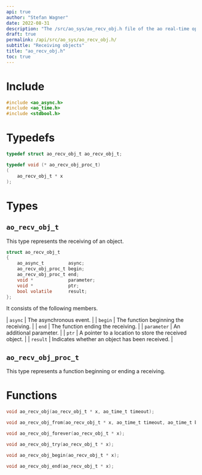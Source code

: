 ```yaml
---
api: true
author: "Stefan Wagner"
date: 2022-08-31
description: "The /src/ao_sys/ao_recv_obj.h file of the ao real-time operating system."
draft: true
permalink: /api/src/ao_sys/ao_recv_obj.h/
subtitle: "Receiving objects"
title: "ao_recv_obj.h"
toc: true
---
```


# Include

```c
#include <ao_async.h>
#include <ao_time.h>
#include <stdbool.h>
```

# Typedefs

```c
typedef struct ao_recv_obj_t ao_recv_obj_t;
```

```c
typedef void (* ao_recv_obj_proc_t)
(
    ao_recv_obj_t * x
);
```

# Types

## `ao_recv_obj_t`

This type represents the receiving of an object.

```c
struct ao_recv_obj_t
{
    ao_async_t         async;
    ao_recv_obj_proc_t begin;
    ao_recv_obj_proc_t end;
    void *             parameter;
    void *             ptr;
    bool volatile      result;
};
```

It consists of the following members.

| `async` | The asynchronous event. |
| `begin` | The function beginning the receiving. |
| `end` | The function ending the receiving. |
| `parameter` | An additional parameter. |
| `ptr` | A pointer to a location to store the received object. |
| `result` | Indicates whether an object has been received. |

## `ao_recv_obj_proc_t`

This type represents a function beginning or ending a receiving.

# Functions

```c
void ao_recv_obj(ao_recv_obj_t * x, ao_time_t timeout);
```

```c
void ao_recv_obj_from(ao_recv_obj_t * x, ao_time_t timeout, ao_time_t beginning);
```

```c
void ao_recv_obj_forever(ao_recv_obj_t * x);
```

```c
void ao_recv_obj_try(ao_recv_obj_t * x);
```

```c
void ao_recv_obj_begin(ao_recv_obj_t * x);
```

```c
void ao_recv_obj_end(ao_recv_obj_t * x);
```

